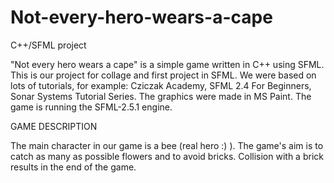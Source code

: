 # Not-every-hero-wears-a-cape
C++/SFML project 




"Not every hero wears a cape" is a simple game written in C++ using SFML. 
This is our project for collage and first project in SFML. We were based on lots of tutorials, 
for example: Cziczak Academy, SFML 2.4 For Beginners, Sonar Systems Tutorial Series. 
The graphics were made in MS Paint.
The game is running the SFML-2.5.1 engine. 




GAME DESCRIPTION

The main character in our game is a bee (real hero :) ). The game's aim is to catch as many as possible flowers and to avoid bricks. 
Collision with a brick results in the end of the game. 



